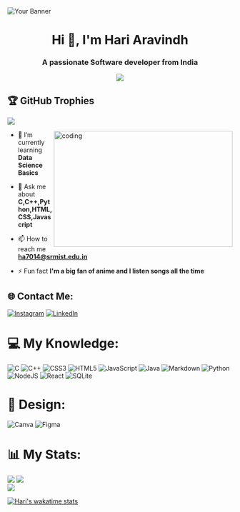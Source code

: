 <img src="https://user-images.githubusercontent.com/74038190/225813708-98b745f2-7d22-48cf-9150-083f1b00d6c9.gif" alt="Your Banner">
<h1 align="center">Hi 👋, I'm Hari Aravindh</h1> 
<h3 align="center">A passionate Software developer from India</h3>
 

<div align="center">
  <img src="https://profile-counter.glitch.me/HariAr2/count.svg?"/>
</div>



## 🏆 GitHub Trophies
![](https://github-profile-trophy.vercel.app/?username=HariAr2&theme=radical&no-frame=false&no-bg=true&margin-w=4)

<img align="right" alt="coding" width="400" height="260" src="https://i.pinimg.com/originals/06/60/ef/0660efe82fa3da42ed56eef013171835.gif">

- 🌱 I’m currently learning **Data Science Basics**

- 💬 Ask me about **C,C++,Python,HTML,CSS,Javascript**

- 📫 How to reach me **ha7014@srmist.edu.in**

- ⚡ Fun fact **I'm a big fan of anime and I listen songs all the time**

## 🌐 Contact Me:
[![Instagram](https://img.shields.io/badge/Instagram-%23E4405F.svg?logo=Instagram&logoColor=white)](https://instagram.com/4ver.me) [![LinkedIn](https://img.shields.io/badge/LinkedIn-%230077B5.svg?logo=linkedin&logoColor=white)](https://linkedin.com/in/hariar2) 


# 💻 My Knowledge:
![C](https://img.shields.io/badge/c-%2300599C.svg?style=for-the-badge&logo=c&logoColor=white) ![C++](https://img.shields.io/badge/c++-%2300599C.svg?style=for-the-badge&logo=c%2B%2B&logoColor=white) ![CSS3](https://img.shields.io/badge/css3-%231572B6.svg?style=for-the-badge&logo=css3&logoColor=white) ![HTML5](https://img.shields.io/badge/html5-%23E34F26.svg?style=for-the-badge&logo=html5&logoColor=white) ![JavaScript](https://img.shields.io/badge/javascript-%23323330.svg?style=for-the-badge&logo=javascript&logoColor=%23F7DF1E) ![Java](https://img.shields.io/badge/java-%23ED8B00.svg?style=for-the-badge&logo=openjdk&logoColor=white) ![Markdown](https://img.shields.io/badge/markdown-%23000000.svg?style=for-the-badge&logo=markdown&logoColor=white) ![Python](https://img.shields.io/badge/python-3670A0?style=for-the-badge&logo=python&logoColor=ffdd54) ![NodeJS](https://img.shields.io/badge/node.js-6DA55F?style=for-the-badge&logo=node.js&logoColor=white) ![React](https://img.shields.io/badge/react-%2320232a.svg?style=for-the-badge&logo=react&logoColor=%2361DAFB) ![SQLite](https://img.shields.io/badge/sqlite-%2307405e.svg?style=for-the-badge&logo=sqlite&logoColor=white)
# 🧣 Design: 
![Canva](https://img.shields.io/badge/Canva-%2300C4CC.svg?style=for-the-badge&logo=Canva&logoColor=white) ![Figma](https://img.shields.io/badge/figma-%23F24E1E.svg?style=for-the-badge&logo=figma&logoColor=white)


# 📊 My Stats: 
![](https://github-readme-stats.vercel.app/api?username=HariAr2&theme=dark&hide_border=false&include_all_commits=false&count_private=false)
![](https://github-readme-streak-stats.herokuapp.com/?user=HariAr2&theme=dark&hide_border=false)</br>
![](https://github-readme-stats.vercel.app/api/top-langs/?username=HariAr2&theme=dark&hide_border=false&include_all_commits=false&count_private=false&layout=compact)

[![Hari's wakatime stats](https://github-readme-stats.vercel.app/api/wakatime?username=HariAr2&layout=compact)](https://github.com/anuraghazra/github-readme-stats)

